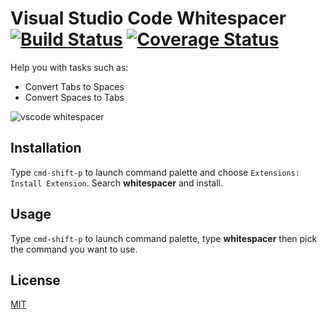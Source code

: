 # Visual Studio Code Whitespacer [![Build Status](https://travis-ci.org/deerawan/vscode-whitespacer.svg?branch=master)](https://travis-ci.org/deerawan/vscode-whitespacer) [![Coverage Status](https://coveralls.io/repos/github/deerawan/vscode-whitespacer/badge.svg?branch=master)](https://coveralls.io/github/deerawan/vscode-whitespacer?branch=master)
Help you with tasks such as:
- Convert Tabs to Spaces
- Convert Spaces to Tabs

![vscode whitespacer](https://raw.githubusercontent.com/deerawan/vscode-whitespacer/master/images/whitespacer-usage.gif)

## Installation
Type `cmd-shift-p` to launch command palette and choose `Extensions: Install Extension`. Search **whitespacer** and install.

## Usage
Type `cmd-shift-p` to launch command palette, type **whitespacer** then pick the command you want to use.

## License
[MIT](https://github.com/deerawan/vscode-whitespacer/blob/master/LICENSE)
